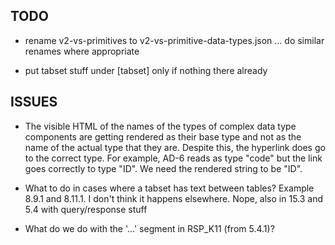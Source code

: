 ## TODO
- rename v2-vs-primitives to v2-vs-primitive-data-types.json ... do similar renames where appropriate

- put tabset stuff under [tabset] only if nothing there already

## ISSUES

- The visible HTML of the names of the types of complex data type components are getting rendered as their base type and not as the name of the actual type that they are.  Despite this, the hyperlink does go to the correct type.  For example, AD-6 reads as type "code" but the link goes correctly to type "ID".  We need the rendered string to be "ID".

- What to do in cases where a tabset has text between tables?  Example 8.9.1 and 8.11.1.  I don't think it happens elsewhere.  Nope, also in 15.3 and 5.4 with query/response stuff

- What do we do with the '...' segment in RSP_K11 (from 5.4.1)?
